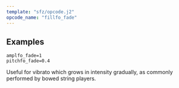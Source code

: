 ```yaml
---
template: "sfz/opcode.j2"
opcode_name: "fillfo_fade"
---
```

## Examples

```sfz
amplfo_fade=1
pitchfo_fade=0.4
```

Useful for vibrato which grows in intensity gradually,
as commonly performed by bowed string players.
